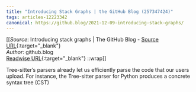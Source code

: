 ```yaml
---
title: "Introducing Stack Graphs | the GitHub Blog (257347424)"
tags: articles-12223342
canonical: https://github.blog/2021-12-09-introducing-stack-graphs/
---
```


[[_Source_: Introducing stack graphs | The GitHub Blog - [Source URL](https://github.blog/2021-12-09-introducing-stack-graphs/){:target="_blank"}<br>
_Author_: github.blog<br>
[Readwise URL](https://readwise.io/open/257347424){:target="_blank"}
::wrap]]

Tree-sitter’s parsers already let us efficiently parse the code that our users upload. For instance, the Tree-sitter parser for Python produces a concrete syntax tree (CST)
